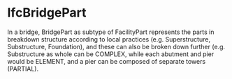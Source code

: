 # IfcBridgePart

In a bridge, BridgePart as subtype of FacilityPart represents the parts in breakdown structure according to local practices (e.g. Superstructure, Substructure, Foundation), and these can also be broken down further (e.g. Substructure as whole can be COMPLEX, while each abutment and pier would be ELEMENT, and a pier can be composed of separate towers (PARTIAL).
